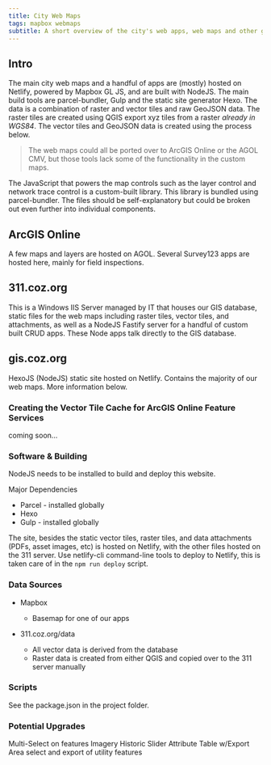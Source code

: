 ```yaml
---
title: City Web Maps
tags: mapbox webmaps
subtitle: A short overview of the city's web apps, web maps and other geospatial applications
---
```


## Intro

The main city web maps and a handful of apps are (mostly) hosted on Netlify, powered by Mapbox GL JS, and are built with NodeJS. The main build tools are parcel-bundler, Gulp and the static site generator Hexo. The data is a combination of raster and vector tiles and raw GeoJSON data. The raster tiles are created using QGIS export xyz tiles from a raster *already in WGS84*. The vector tiles and GeoJSON data is created using the process below.

>The web maps could all be ported over to ArcGIS Online or the AGOL CMV, but those tools lack some of the functionality in the custom maps.

The JavaScript that powers the map controls such as the layer control and network trace control is a custom-built library. This library is bundled using parcel-bundler. The files should be self-explanatory but could be broken out even further into individual components.

## ArcGIS Online

A few maps and layers are hosted on AGOL. Several Survey123 apps are hosted here, mainly for field inspections.

## 311.coz.org

This is a Windows IIS Server managed by IT that houses our GIS database, static files for the web maps including raster tiles, vector tiles, and attachments, as well as a NodeJS Fastify server for a handful of custom built CRUD apps. These Node apps talk directly to the GIS database.

## gis.coz.org

HexoJS (NodeJS) static site hosted on Netlify. Contains the majority of our web maps. More information below.

### Creating the Vector Tile Cache for ArcGIS Online Feature Services

coming soon...


### Software & Building
NodeJS needs to be installed to build and deploy this website.

Major Dependencies
- Parcel - installed globally
- Hexo
- Gulp - installed globally

The site, besides the static vector tiles, raster tiles, and data attachments (PDFs, asset images, etc) is hosted on Netlify, with the other files hosted on the 311 server. Use netlify-cli command-line tools to deploy to Netlify, this is taken care of in the ``npm run deploy`` script. 

### Data Sources

- Mapbox
	- Basemap for one of our apps
	
- 311.coz.org/data
	- All vector data is derived from the database
	- Raster data is created from either QGIS and copied over to the 311 server manually

### Scripts

See the package.json in the project folder.

### Potential Upgrades
Multi-Select on features
Imagery Historic Slider
Attribute Table w/Export
Area select and export of utility features
